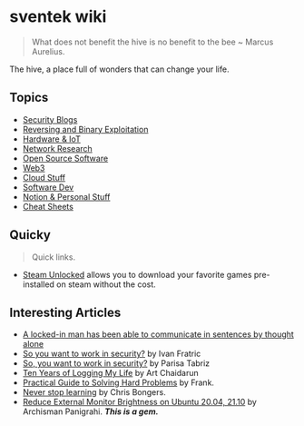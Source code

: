 # sventek wiki

> What does not benefit the hive is no benefit to the bee ~ Marcus Aurelius.

The hive, a place full of wonders that can change your life.

## Topics

- [Security Blogs](./wiki/security.md)
- [Reversing and Binary Exploitation](./wiki/reversing.md)
- [Hardware & IoT](./wiki/hardware.md)
- [Network Research](./wiki/nr.md)
- [Open Source Software](./wiki/OSS.md)
- [Web3](./wiki/web3.md)
- [Cloud Stuff](./wiki/cloud.md)
- [Software Dev](./wiki/code.md)
- [Notion & Personal Stuff](./wiki/nps.md)
- [Cheat Sheets](./wiki/cs.md)

## Quicky

> Quick links.

- [Steam Unlocked](https://steamunlocked.net/) allows you to download your favorite games pre-installed on steam without the cost.

## Interesting Articles

- [A locked-in man has been able to communicate in sentences by thought alone](https://www.technologyreview.com/2022/03/22/1047664/locked-in-patient-bci-communicate-in-sentences/)
- [So you want to work in security?](https://ifsec.blogspot.com/2018/02/so-you-want-to-work-in-security-and-for.html?m=1) by Ivan Fratric
- [So, you want to work in security?](https://www.freecodecamp.org/news/so-you-want-to-work-in-security-bc6c10157d23) by Parisa Tabriz
- [Ten Years of Logging My Life](https://chaidarun.com/ten-years-of-logging-my-life) by Art Chaidarun
- [Practical Guide to Solving Hard Problems](https://praeclarum.org/2022/02/19/hard-problems.html) by Frank.
- [Never stop learning](https://h.daily-dev-tips.com/never-stop-learning) by Chris Bongers.
- [Reduce External Monitor Brightness on Ubuntu 20.04, 21.10](https://techstoriesindia.blogspot.com/2020/05/reduce-external-monitor-brightness-ubuntu-linux.html#:~:text=However%2C%20In%20Ubuntu%2C%20you%20can,be%20using%20to%20achieve%20this.&text=To%20change%20the%20brightness%20enter,brightness%200.5%20and%20press%20Enter.) by Archisman Panigrahi. ***This is a gem.***
